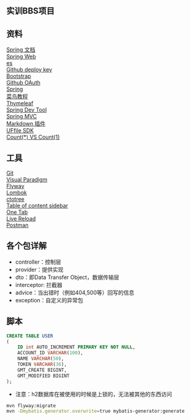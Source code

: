 ## 实训BBS项目

## 资料
[Spring 文档](https://spring.io/guides)    
[Spring Web](https://spring.io/guides/gs/serving-web-content/)   
[es](https://elasticsearch.cn/explore)    
[Github deploy key](https://developer.github.com/v3/guides/managing-deploy-keys/#deploy-keys)    
[Bootstrap](https://v3.bootcss.com/getting-started/)    
[Github OAuth](https://developer.github.com/apps/building-oauth-apps/creating-an-oauth-app/)    
[Spring](https://docs.spring.io/spring-boot/docs/2.0.0.RC1/reference/htmlsingle/#boot-features-embedded-database-support)    
[菜鸟教程](https://www.runoob.com/mysql/mysql-insert-query.html)    
[Thymeleaf](https://www.thymeleaf.org/doc/tutorials/3.0/usingthymeleaf.html#setting-attribute-values)    
[Spring Dev Tool](https://docs.spring.io/spring-boot/docs/2.0.0.RC1/reference/htmlsingle/#using-boot-devtools)  
[Spring MVC](https://docs.spring.io/spring/docs/5.0.3.RELEASE/spring-framework-reference/web.html#mvc-handlermapping-interceptor)  
[Markdown 插件](http://editor.md.ipandao.com/)   
[UFfile SDK](https://github.com/ucloud/ufile-sdk-java)  
[Count(*) VS Count(1)](https://mp.weixin.qq.com/s/Rwpke4BHu7Fz7KOpE2d3Lw)  
 

## 工具
[Git](https://git-scm.com/download)   
[Visual Paradigm](https://www.visual-paradigm.com)     
[Flyway](https://flywaydb.org/getstarted/firststeps/maven)  
[Lombok](https://www.projectlombok.org)    
[ctotree](https://www.octotree.io/)   
[Table of content sidebar](https://chrome.google.com/webstore/detail/table-of-contents-sidebar/ohohkfheangmbedkgechjkmbepeikkej)    
[One Tab](https://chrome.google.com/webstore/detail/chphlpgkkbolifaimnlloiipkdnihall)    
[Live Reload](https://chrome.google.com/webstore/detail/livereload/jnihajbhpnppcggbcgedagnkighmdlei/related)  
[Postman](https://chrome.google.com/webstore/detail/coohjcphdfgbiolnekdpbcijmhambjff)
 
 
 ## 各个包详解
 * controller：控制层
 * provider：提供实现
 * dto：即Data Transfer Object，数据传输层
 * interceptor: 拦截器
 * advice：当出错时（例如404,500等）回写的信息
 * exception：自定义的异常包
 
 ## 脚本
 ```sql
 CREATE TABLE USER
 (
     ID int AUTO_INCREMENT PRIMARY KEY NOT NULL,
     ACCOUNT_ID VARCHAR(100),
     NAME VARCHAR(50),
     TOKEN VARCHAR(36),
     GMT_CREATE BIGINT,
     GMT_MODIFIED BIGINT
 );
 ```
* 注意：h2数据库在被使用的时候是上锁的，无法被其他的东西访问

```bash
mvn flyway:migrate
mvn -Dmybatis.generator.overwrite=true mybatis-generator:generate
```
 